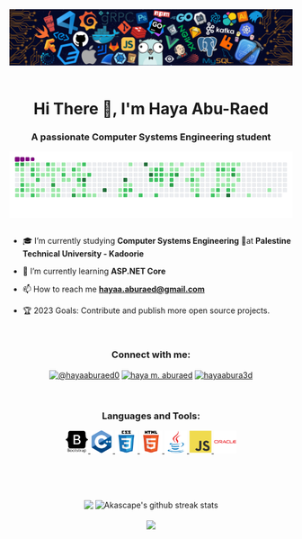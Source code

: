 <div align="center">
	<img src="media/header.png" alt="header"> 
</div><br/>

<h1 align="center">Hi There 👋, I'm Haya Abu-Raed</h1>
<h3 align="center">A passionate Computer Systems Engineering student</h3>

<div align="center">
<img align= "center" src="https://github.com/HayaAbuRaed/HayaAbuRaed/blob/output/github-contribution-grid-snake.gif" />
</div>
<br/>

- :mortar_board: I’m currently studying **Computer Systems Engineering** 📍at **Palestine Technical University - Kadoorie**

- 🌱 I’m currently learning **ASP.NET Core**

- 📫 How to reach me **hayaa.aburaed@gmail.com**

- :trophy: 2023 Goals: Contribute and publish more open source projects.
  
<br/>

<div align="center">
<h3>Connect with me:</h3>
<p>
<a href="https://twitter.com/@hayaaburaed0" target="blank"><img align="center" src="https://raw.githubusercontent.com/rahuldkjain/github-profile-readme-generator/master/src/images/icons/Social/twitter.svg" alt="@hayaaburaed0" height="30" width="40" /></a> 
<a href="https://www.facebook.com/profile.php?id=100007628116290" target="blank"><img align="center" src="https://raw.githubusercontent.com/rahuldkjain/github-profile-readme-generator/master/src/images/icons/Social/facebook.svg" alt="haya m. aburaed" height="30" width="40" /></a>	
<a href="https://instagram.com/hayaabura3d" target="blank"><img align="center" src="https://raw.githubusercontent.com/rahuldkjain/github-profile-readme-generator/master/src/images/icons/Social/instagram.svg" alt="hayaabura3d" height="30" width="40" /></a>
</p>
</div>
<br/>

<div align="center">
<h3>Languages and Tools:</h3>
<p> <a href="https://getbootstrap.com" target="_blank" rel="noreferrer"> <img src="https://raw.githubusercontent.com/devicons/devicon/master/icons/bootstrap/bootstrap-plain-wordmark.svg" alt="bootstrap" width="40" height="40"/> </a> <a href="https://www.w3schools.com/cpp/" target="_blank" rel="noreferrer"> <img src="https://raw.githubusercontent.com/devicons/devicon/master/icons/cplusplus/cplusplus-original.svg" alt="cplusplus" width="40" height="40"/> </a> <a href="https://www.w3schools.com/css/" target="_blank" rel="noreferrer"> <img src="https://raw.githubusercontent.com/devicons/devicon/master/icons/css3/css3-original-wordmark.svg" alt="css3" width="40" height="40"/> </a> <a href="https://www.w3.org/html/" target="_blank" rel="noreferrer"> <img src="https://raw.githubusercontent.com/devicons/devicon/master/icons/html5/html5-original-wordmark.svg" alt="html5" width="40" height="40"/> </a> <a href="https://www.java.com" target="_blank" rel="noreferrer"> <img src="https://raw.githubusercontent.com/devicons/devicon/master/icons/java/java-original.svg" alt="java" width="40" height="40"/> </a> <a href="https://developer.mozilla.org/en-US/docs/Web/JavaScript" target="_blank" rel="noreferrer"> <img src="https://raw.githubusercontent.com/devicons/devicon/master/icons/javascript/javascript-original.svg" alt="javascript" width="40" height="40"/> </a> <a href="https://www.oracle.com/" target="_blank" rel="noreferrer"> <img src="https://raw.githubusercontent.com/devicons/devicon/master/icons/oracle/oracle-original.svg" alt="oracle" width="40" height="40"/> </a> </p>
<div/>
<br/><br/><br/>

<p align="center">
<img align="center" width="285" src="https://github-readme-stats.vercel.app/api?username=HayaAbuRaed&show_icons=true&theme=github_dark&&hide_border=true"> 
<img align="center" width="300" src="https://github-readme-streak-stats.herokuapp.com/?user=HayaAbuRaed&theme=github-dark&hide_border=true&date_format=M%20j%5B%2C%20Y%5D" alt="Akascape's github streak stats"> 
<br/><br/>
<img align="center" width="600" src="https://github-profile-summary-cards.vercel.app/api/cards/profile-details?username=HayaAbuRaed&theme=github_dark&show_icons=true&bg_color=0111111"> 
</p>
